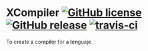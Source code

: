 # XCompiler [![GitHub license](https://img.shields.io/badge/license-MIT-lightgrey.svg)](https://raw.githubusercontent.com/ExxEss/Xcompiler/master/LICENSE) [![GitHub release](https://img.shields.io/github/release/utatti/kawa.svg)](https://github.com/utatti/kawa/releases) [![travis-ci](https://travis-ci.org/utatti/kawa.svg)](https://travis-ci.org/utatti/kawa)

To create a compiler for a lenguaje.
